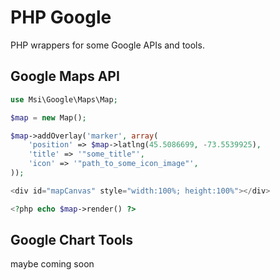 PHP Google
==========

PHP wrappers for some Google APIs and tools.

Google Maps API
------------------

``` php
use Msi\Google\Maps\Map;

$map = new Map();

$map->addOverlay('marker', array(
    'position' => $map->latlng(45.5086699, -73.5539925),
    'title' => '"some_title"',
    'icon' => '"path_to_some_icon_image"',
));
```

``` php
<div id="mapCanvas" style="width:100%; height:100%"></div>

<?php echo $map->render() ?>
```

Google Chart Tools
------------------

maybe coming soon